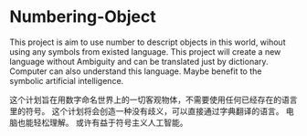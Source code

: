 # Numbering-Object
This project is aim to use number to descript objects in this world, wihout using  any symbols from existed language. 
This project will create a new language without Ambiguity and can be translated just by dictionary.
Computer can also understand this language.
Maybe benefit to the symbolic artificial intelligence.

这个计划旨在用数字命名世界上的一切客观物体，不需要使用任何已经存在的语言里的符号。
这个计划将会创造一种没有歧义，可以直接通过字典翻译的语言。
电脑也能轻松理解。
或许有益于符号主义人工智能。
